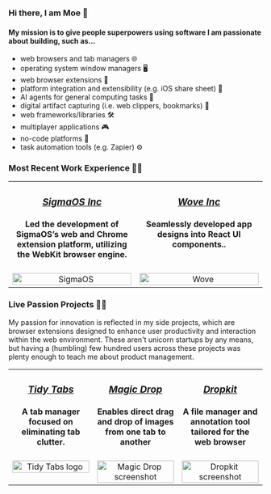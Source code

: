 ### Hi there, I am Moe 👋 
#### My mission is to give people superpowers using software I am passionate about building, such as...
- web browsers and tab managers 🌐
- operating system window managers 🖥️
- web browser extensions 🧩
- platform integration and extensibility (e.g. iOS share sheet) 🔗
- AI agents for general computing tasks 🤖
- digital artifact capturing (i.e. web clippers, bookmarks) 📌
- web frameworks/libraries 🛠️
- multiplayer applications 🎮
- no-code platforms 🚀
- task automation tools (e.g. Zapier) ⚙️

### Most Recent Work Experience 👨‍🏫

<table>
  <tr align="center">
    <td valign="top" width="50%">
      <h3><a href="https://www.sigmaos.com"><i>SigmaOS Inc</i></a></h3>
      <h4>Led the development of SigmaOS’s web and Chrome extension platform, utilizing the WebKit browser engine.</h4>
    </td>
    <td valign="top" width="50%">
      <h3><a href="https://www.wove.com"><i>Wove Inc</i></a></h3>
      <h4>Seamlessly developed app designs into React UI components..</h4>
    </td>
  </tr>
  <tr align="center">
    <td valign="top" width="50%">
      <img src="https://github.com/MoeBazziGIT/MoeBazziGIT/assets/39361312/0ca8f16a-ccb4-452a-8abc-f934ca6e3121" alt="SigmaOS" width="100%">
    </td>
    <td valign="top" width="50%">
      <img src="https://github.com/MoeBazziGIT/MoeBazziGIT/assets/39361312/abb43ae1-2bee-4df8-ba00-b4b7a6d0432b" alt="Wove" width="100%" />
    </td>
  </tr>
</table>

### Live Passion Projects 👨‍💻
My passion for innovation is reflected in my side projects, which are browser extensions designed to enhance user productivity and interaction within the web environment. These aren't unicorn startups by any means, but having a (humbling) few hundred users across these projects was plenty enough to teach me about product management.

<table>
  <tr align="center">
    <td valign="top" width="33%">
      <h3><a href="https://chrome.google.com/webstore/detail/tidy-tab-groups/fohgbkobjdckaapjimleemkolchkmebf"><i>Tidy Tabs</i></a></h3>
      <h4>A tab manager focused on eliminating tab clutter.</h4>
    </td>
    <td valign="top" width="33%">
      <h3><a href="https://chrome.google.com/webstore/detail/magic-drop/ogbbepddobacadohbfbpmhjomfjmbken"><i>Magic Drop</i></a></h3>
      <h4>Enables direct drag and drop of images from one tab to another</h4>
    </td>
    <td valign="top" width="33%">
      <h3><a href="https://chrome.google.com/webstore/detail/dropkit/kadepengabfaclbkcjpdkmifloalhddcn"><i>Dropkit</i></a></h3>
      <h4>A file manager and annotation tool tailored for the web browser</h4>
    </td>
  </tr>
  <tr align="center">
    <td valign="top" width="33%">
      <img src="https://github.com/MoeBazziGIT/MoeBazziGIT/assets/39361312/63a16b60-4d4e-4d57-91c0-6331b8c6bb0f" alt="Tidy Tabs logo" width="100%">
    </td>
    <td valign="top" width="33%">
      <img src="https://github.com/MoeBazziGIT/MoeBazziGIT/assets/39361312/9f6dee48-da5e-4522-87da-0de20c0f8718" alt="Magic Drop screenshot" width="100%" />
    </td>
    <td valign="top" width="33%">
      <img src="https://github.com/MoeBazziGIT/MoeBazziGIT/assets/39361312/cbfe7eab-44a3-43f9-a11a-ecf3064aa08a" alt="Dropkit screenshot" width="100%">
    </td>
  </tr>
</table>
